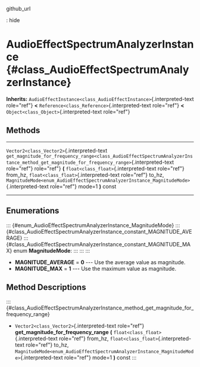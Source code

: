 github\_url

:   hide

AudioEffectSpectrumAnalyzerInstance {#class_AudioEffectSpectrumAnalyzerInstance}
===================================

**Inherits:**
`AudioEffectInstance<class_AudioEffectInstance>`{.interpreted-text
role="ref"} **\<** `Reference<class_Reference>`{.interpreted-text
role="ref"} **\<** `Object<class_Object>`{.interpreted-text role="ref"}

Methods
-------

  -------------------------------------------- -------------------------------------------------------------------------------------------------------------------------------------------
  `Vector2<class_Vector2>`{.interpreted-text   `get_magnitude_for_frequency_range<class_AudioEffectSpectrumAnalyzerInstance_method_get_magnitude_for_frequency_range>`{.interpreted-text
  role="ref"}                                  role="ref"} **(** `float<class_float>`{.interpreted-text role="ref"} from\_hz, `float<class_float>`{.interpreted-text role="ref"} to\_hz,
                                               `MagnitudeMode<enum_AudioEffectSpectrumAnalyzerInstance_MagnitudeMode>`{.interpreted-text role="ref"} mode=1 **)** const

  -------------------------------------------- -------------------------------------------------------------------------------------------------------------------------------------------

Enumerations
------------

::: {#enum_AudioEffectSpectrumAnalyzerInstance_MagnitudeMode}
::: {#class_AudioEffectSpectrumAnalyzerInstance_constant_MAGNITUDE_AVERAGE}
::: {#class_AudioEffectSpectrumAnalyzerInstance_constant_MAGNITUDE_MAX}
enum **MagnitudeMode**:
:::
:::
:::

-   **MAGNITUDE\_AVERAGE** = **0** \-\-- Use the average value as
    magnitude.
-   **MAGNITUDE\_MAX** = **1** \-\-- Use the maximum value as magnitude.

Method Descriptions
-------------------

::: {#class_AudioEffectSpectrumAnalyzerInstance_method_get_magnitude_for_frequency_range}
-   `Vector2<class_Vector2>`{.interpreted-text role="ref"}
    **get\_magnitude\_for\_frequency\_range** **(**
    `float<class_float>`{.interpreted-text role="ref"} from\_hz,
    `float<class_float>`{.interpreted-text role="ref"} to\_hz,
    `MagnitudeMode<enum_AudioEffectSpectrumAnalyzerInstance_MagnitudeMode>`{.interpreted-text
    role="ref"} mode=1 **)** const
:::
